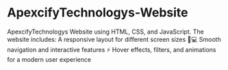 # ApexcifyTechnologys-Website
ApexcifyTechnologys Website using HTML, CSS, and JavaScript.  The website includes: A responsive layout for different screen sizes 📱💻 Smooth navigation and interactive features ⚡ Hover effects, filters, and animations for a modern user experience 

